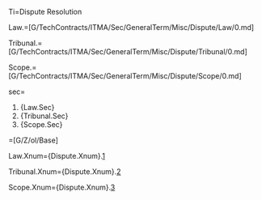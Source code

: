 Ti=Dispute Resolution

Law.=[G/TechContracts/ITMA/Sec/GeneralTerm/Misc/Dispute/Law/0.md]

Tribunal.=[G/TechContracts/ITMA/Sec/GeneralTerm/Misc/Dispute/Tribunal/0.md]

Scope.=[G/TechContracts/ITMA/Sec/GeneralTerm/Misc/Dispute/Scope/0.md]

sec=<ol class="secs-and"><li>{Law.Sec}<li>{Tribunal.Sec}<li>{Scope.Sec}</ol>

=[G/Z/ol/Base]

Law.Xnum={Dispute.Xnum}.<a href="#GeneralTerm.Misc.Dispute.Law.Sec" class="xref">1</a>

Tribunal.Xnum={Dispute.Xnum}.<a href="#GeneralTerm.Misc.Dispute.Tribunal.Sec" class="xref">2</a>

Scope.Xnum={Dispute.Xnum}.<a href="#GeneralTerm.Misc.Dispute.Scope.Sec" class="xref">3</a>
